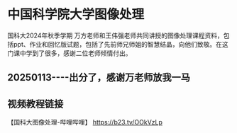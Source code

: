 # 中国科学院大学图像处理
国科大2024年秋季学期 万方老师和王伟强老师共同讲授的图像处理课程资料，包括ppt、作业和回忆版试题，包括了先前师兄师姐的智慧结晶，向他们致敬。在这门课中学到了很多，感谢二位老师倾情付出。
## 20250113----出分了，感谢万老师放我一马  
## 视频教程链接
【国科大图像处理-哔哩哔哩】 https://b23.tv/OOkVzLp
